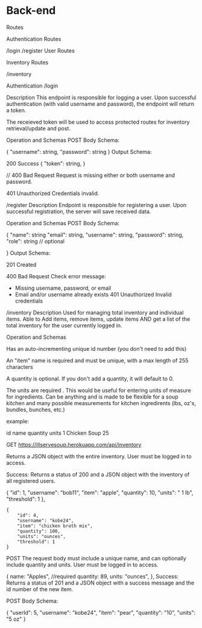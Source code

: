 # Back-end

Routes

Authentication Routes

/login
/register
User Routes

Inventory Routes

/inventory


Authentication
/login

Description
This endpoint is responsible for logging a user. Upon successful authentication (with valid username and password), the endpoint will return a token. 

The receieved token will be used to access protected routes for inventory retrieval/update and post.

Operation and Schemas
POST
Body Schema:

{
    "username": string,
    "password": string
}
Output Schema:

200 Success
{
    "token": string,
}

//
400 Bad Request
Request is missing either or both username and password.

401 Unauthorized
Credentials invalid.



/register
Description
Endpoint is responsible for registering a user. Upon successful registration, the server will save received data.


Operation and Schemas
POST
Body Schema:

{
    "name": string
    "email": string,
    "username": string,
    "password": string,
    "role": string // optional

}
Output Schema:

201 Created

400 Bad Request
Check error message:

* Missing username, password, or email
* Email and/or username already exists
401 Unauthorized
Invalid credentials

/inventory
Description
Used for managing total inventory and individual items. Able to Add items, remove items, update items AND get a list of the total inventory for the user currently logged in.


Operation and Schemas

Has an auto-incrementing unique id number (you don't need to add this)

An "item" name is required and must be unique, with a max length of 255 characters

A quantity is optional. If you don't add a quantity, it will default to 0.

The units are required . This would be useful for entering units of measure for ingredients. Can be anything and is made to be flexible for a soup kitchen and many possible measurements for kitchen ingredirents (lbs, oz's, bundles, bunches, etc.)

example:

id	name	quantity	units
1	Chicken Soup	25	

GET
https://illservesoup.herokuapp.com/api/inventory 

Returns a JSON object with the entire inventory. User must be logged in to access.

Success: Returns a status of 200 and a JSON object with the inventory of all registered users. 

  {
        "id": 1,
        "username": "bob11",
        "item": "apple",
        "quantity": 10,
        "units": " 1 lb",
        "threshold": 1
    },

    {
        "id": 4,
        "username": "kobe24",
        "item": "chicken broth mix",
        "quantity": 100,
        "units": "ounces",
        "threshold": 1
    }

POST
The request body must include a unique name, and can optionally include quantity and units. User must be logged in to access.

{
	name:  "Apples", //required
	quantity:  89,
	units:  "ounces",
},
Success: Returns a status of 201 and a JSON object with a success message and the id number of the new item.



POST
Body Schema:


{	"userId": 5, 
    "username": "kobe24",
    "item": "pear",
    "quantity": "10",
    "units": "5 oz"
}